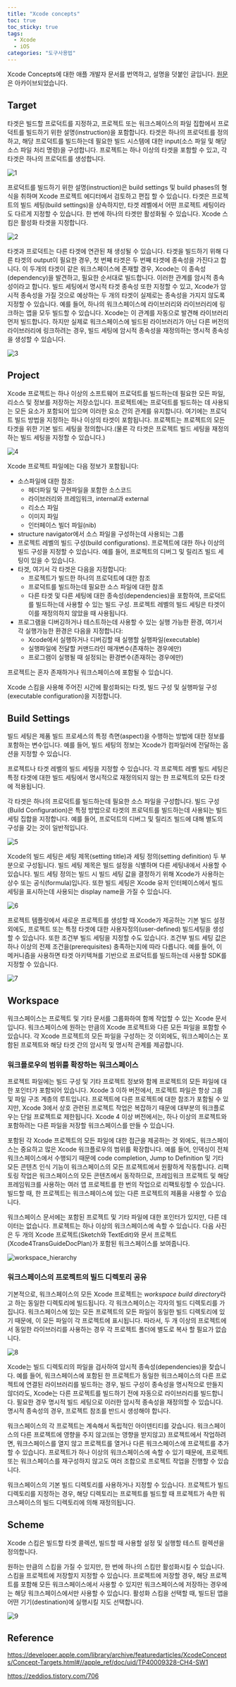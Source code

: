 ```yaml
---
title: "Xcode concepts"
toc: true
toc_sticky: true
tags:
  - Xcode
  - iOS
categories: "도구사용법"
---
```


Xcode Concepts에 대한 애플 개발자 문서를 번역하고, 설명을 덧붙인 글입니다. [원문](https://developer.apple.com/library/archive/featuredarticles/XcodeConcepts/Concept-Targets.html#//apple_ref/doc/uid/TP40009328-CH4-SW1)은 아카이브되었습니다.

## Target

타겟은 빌드할 프로덕트를 지정하고, 프로젝트 또는 워크스페이스의 파일 집합에서 프로덕트를 빌드하기 위한 설명(instruction)을 포함합니다. 타겟은 하나의 프로덕트를 정의하고, 해당 프로덕트를 빌드하는데 필요한 빌드 시스템에 대한 input(소스 파일 및 해당 소스 파일 처리 명령)을 구성합니다. 프로젝트는 하나 이상의 타겟을 포함할 수 있고, 각 타겟은 하나의 프로덕트를 생성합니다.

![1](https://github.com/DAEUN28/DAEUN28.github.io/blob/master/images/2021-01-26-post25/1.png)

프로덕트를 빌드하기 위한 설명(instruction)은 build settings 및 build phases의 형식을 취하며 Xcode 프로젝트 에디터에서 검토하고 편집 할 수 있습니다. 타겟은 프로젝트의 빌드 세팅(build settings)을 상속하지만, 타겟 레벨에서 어떤 프로젝트 세팅이라도 다르게 지정할 수 있습니다. 한 번에 하나의 타겟만 활성화될 수 있습니다. Xcode 스킴은 활성화 타겟을 지정합니다.

![2](https://github.com/DAEUN28/DAEUN28.github.io/blob/master/images/2021-01-26-post25/2.png)

타겟과 프로덕트는 다른 타겟에 연관된 채 생성될 수 있습니다. 타겟을 빌드하기 위해 다른 타겟의 output이 필요한 경우, 첫 번째 타겟은 두 번째 타겟에 종속성을 가진다고 합니다. 이 두개의 타겟이 같은 워크스페이스에 존재할 경우, Xcode는 이 종속성(dependency)을 발견하고, 필요한 순서대로 빌드합니다. 이러한 관계를 암시적 종속성이라고 합니다. 빌드 세팅에서 명시적 타겟 종속성 또한 지정할 수 있고, Xcode가 암시적 종속성을 가질 것으로 예상하는 두 개의 타겟이 실제로는 종속성을 가지지 않도록 지정할 수 있습니다. 예를 들어, 하나의 워크스페이스에 라이브러리와 라이브러리에 링크하는 앱을 모두 빌드할 수 있습니다. Xcode는 이 관계를 자동으로 발견해 라이브러리 먼저 빌드합니다. 하지만 실제로 워크스페이스에 빌드된 라이브러리가 아닌 다른 버전의 라이브러리에 링크하려는 경우, 빌드 세팅에 암시적 종속성을 재정의하는 명시적 종속성을 생성할 수 있습니다.

![3](https://github.com/DAEUN28/DAEUN28.github.io/blob/master/images/2021-01-26-post25/3.png)

## Project

Xcode 프로젝트는 하나 이상의 소프트웨어 프로덕트를 빌드하는데 필요한 모든 파일, 리소스 및 정보를 저장하는 저장소입니다. 프로젝트에는 프로덕트를 빌드하는 데 사용되는 모든 요소가 포함되어 있으며 이러한 요소 간의 관계를 유지합니다. 여기에는 프로덕트 빌드 방법을 지정하는 하나 이상의 타겟이 포함됩니다. 프로젝트는 프로젝트의 모든 타겟을 위한 기본 빌드 세팅을 정의합니다.(물론 각 타겟은 프로젝트 빌드 세팅을 재정의하는 빌드 세팅을 지정할 수 있습니다.)

![4](https://github.com/DAEUN28/DAEUN28.github.io/blob/master/images/2021-01-26-post25/4.png)

Xcode 프로젝트 파일에는 다음 정보가 포함됩니다:

- 소스파일에 대한 참조:
  - 헤더파일 및 구현파일을 포함한 소스코드
  - 라이브러리와 프레임워크, internal과 external
  - 리소스 파일
  - 이미지 파일
  - 인터페이스 빌더 파일(nib)
- structure navigator에서 소스 파일을 구성하는데 사용되는 그룹
- 프로젝트 레벨의 빌드 구성(build configurations). 프로젝트에 대한 하나 이상의 빌드 구성을 지정할 수 있습니다. 예를 들어, 프로젝트의 디버그 및 릴리즈 빌드 세팅이 있을 수 있습니다.
- 타겟, 여기서 각 타겟은 다음을 지정합니다:
  - 프로젝트가 빌드한 하나의 프로덕트에 대한 참조
  - 프로덕트를 빌드하는데 필요한 소스 파일에 대한 참조
  - 다른 타겟 및 다른 세팅에 대한 종속성(dependencies)을 포함하여, 프로덕트를 빌드하는데 사용할 수 있는 빌드 구성. 프로젝트 레벨의 빌드 세팅은 타겟이 이를 재정의하지 않았을 때 사용됩니다.
- 프로그램을 디버깅하거나 테스트하는데 사용할 수 있는 실행 가능한 환경, 여기서 각 실행가능한 환경은 다음을 지정합니다:
  - Xcode에서 실행하거나 디버깅할 때 실행할 실행파일(executable)
  - 실행파일에 전달할 커맨드라인 매개변수(존재하는 경우에만)
  - 프로그램이 실행될 때 설정되는 환경변수(존재하는 경우에만)

프로젝트는 혼자 존재하거나 워크스페이스에 포함될 수 있습니다.

Xcode 스킴을 사용해 주어진 시간에 활성화되는 타겟, 빌드 구성 및 실행파일 구성(executable configuration)을 지정합니다.

## Build Settings

빌드 세팅은 제품 빌드 프로세스의 특정 측면(aspect)을 수행하는 방법에 대한 정보를 포함하는 변수입니다. 예를 들어, 빌드 세팅의 정보는 Xcode가 컴파일러에 전달하는 옵션을 지정할 수 있습니다.

프로젝트나 타겟 레벨의 빌드 세팅을 지정할 수 있습니다. 각 프로젝트 레벨 빌드 세팅은 특정 타겟에 대한 빌드 세팅에서 명시적으로 재정의되지 않는 한 프로젝트의 모든 타겟에 적용됩니다. 

각 타겟은 하나의 프로덕트를 빌드하는데 필요한 소스 파일을 구성합니다. 빌드 구성(Build Configuration)은 특정 방법으로 타겟의 프로덕트를 빌드하는데 사용되는 빌드 세팅 집합을 지정합니다. 예를 들어, 프로덕트의 디버그 및 릴리즈 빌드에 대해 별도의 구성을 갖는 것이 일반적입니다.

![5](https://github.com/DAEUN28/DAEUN28.github.io/blob/master/images/2021-01-26-post25/5.png)

Xcode의 빌드 세팅은 세팅 제목(setting title)과 세팅 정의(setting definition) 두 부분으로 구성됩니다. 빌드 세팅 제목은 빌드 설정을 식별하며 다른 세팅내에서 사용할 수 있습니다. 빌드 세팅 정의는 빌드 시 빌드 세팅 값을 결정하기 위해 Xcode가 사용하는 상수 또는 공식(formula)입니다. 또한 빌드 세팅은 Xcode 유저 인터페이스에서 빌드 세팅을 표시하는데 사용되는 display name을 가질 수 있습니다.

![6](https://github.com/DAEUN28/DAEUN28.github.io/blob/master/images/2021-01-26-post25/6.png)

프로젝트 템플릿에서 새로운 프로젝트를 생성할 때 Xcode가 제공하는 기본 빌드 설정 외에도, 프로젝트 또는 특정 타겟에 대한 사용자정의(user-defined) 빌드세팅을 생성할 수 있습니다. 또한 조건부 빌드 세팅을 지정할 수도 있습니다. 조건부 빌드 세팅 값은 하나 이상의 전제 조건을(prerequisites) 충족하는지에 따라 다릅니다. 예를 들어, 이 메커니즘을 사용하면 타겟 아키텍쳐를 기반으로 프로덕트를 빌드하는데 사용할 SDK를 지정할 수 있습니다.

![7](https://github.com/DAEUN28/DAEUN28.github.io/blob/master/images/2021-01-26-post25/7.png)

## Workspace

워크스페이스는 프로젝트 및 기타 문서를 그룹화하여 함께 작업할 수 있는 Xcode 문서입니다. 워크스페이스에 원하는 만큼의 Xcode 프로젝트와 다른 모든 파일을 포함할 수 있습니다. 각 Xcode 프로젝트의 모든 파일을 구성하는 것 이외에도, 워크스페이스는 포함된 프로젝트와 해당 타겟 간의 암시적 및 명시적 관계를 제공합니다.

### 워크플로우의 범위를 확장하는 워크스페이스

프로젝트 파일에는 빌드 구성 및 기타 프로젝트 정보와 함께 프로젝트의 모든 파일에 대한 포인터가 포함되어 있습니다. Xcode 3 이하 버전에서, 프로젝트 파일은 항상 그룹 및 파일 구조 계층의 루트입니다. 프로젝트에 다른 프로젝트에 대한 참조가 포함될 수 있지만, Xcode 3에서 상호 관련된 프로젝트 작업은 복잡하기 때문에 대부분의 워크플로우는 단일 프로젝트로 제한됩니다. Xcode 4 이상 버전에서는, 하나 이상의 프로젝트와 포함하려는 다른 파일을 저장할 워크스페이스를 만들 수 있습니다.

포함된 각 Xcode 프로젝트의 모든 파일에 대한 접근을 제공하는 것 외에도, 워크스페이스는 중요하고 많은 Xcode 워크플로우의 범위를 확장합니다. 예를 들어, 인덱싱이 전체 워크스페이스에서 수행되기 때문에 code completion, Jump to Definition 및 기타 모든 콘텐츠 인식 기능이 워크스페이스의 모든 프로젝트에서 원활하게 작동합니다. 리팩토링 작업은 워크스페이스의 모든 콘텐츠에서 동작하므로, 프레임워크 프로젝트 및 해당 프레임워크를 사용하는 여러 앱 프로젝트를 한 번의 작업으로 리팩토링할 수 있습니다. 빌드할 때, 한 프로젝트는 워크스페이스에 있는 다른 프로젝트의 제품을 사용할 수 있습니다.

워크스페이스 문서에는 포함된 프로젝트 및 기타 파일에 대한 포인터가 있지만, 다른 데이터는 없습니다. 프로젝트는 하나 이상의 워크스페이스에 속할 수 있습니다. 다음 사진은 두 개의 Xcode 프로젝트(Sketch와 TextEdit)와 문서 프로젝트 (Xcode4TransGuideDocPlan)가 포함된 워크스페이스를 보여줍니다.

![workspace_hierarchy](https://user-images.githubusercontent.com/45457678/106137291-d8d4e700-61ad-11eb-9c16-8d73f8e60044.jpg)

### 워크스페이스의 프로젝트의 빌드 디렉토리 공유

기본적으로, 워크스페이스의 모든 Xcode 프로젝트는 *workspace build directory*라고 하는 동일한 디렉토리에 빌드됩니다. 각 워크스페이스는 각자의 빌드 디렉토리를 가집니다. 워크스페이스에 있는 모든 프로젝트의 모든 파일이 동일한 빌드 디렉토리에 있기 때문에, 이 모든 파일이 각 프로젝트에 표시됩니다. 따라서, 두 개 이상의 프로젝트에서 동일한 라이브러리를 사용하는 경우 각 프로젝트 폴더에 별도로 복사 할 필요가 없습니다.

![8](https://github.com/DAEUN28/DAEUN28.github.io/blob/master/images/2021-01-26-post25/8.png)

Xcode는 빌드 디렉토리의 파일을 검사하여 암시적 종속성(dependencies)을 찾습니다. 예를 들어, 워크스페이스에 포함된 한 프로젝트가 동일한 워크스페이스의 다른 프로젝트에 연결된 라이브러리를 빌드하는 경우, 빌드 구성이 종속성을 명시적으로 만들지 않더라도, Xcode는 다른 프로젝트를 빌드하기 전에 자동으로 라이브러리를 빌드합니다. 필요한 경우 명시적 빌드 세팅으로 이러한 암시적 종속성을 재정의할 수 있습니다. 명시적 종속성의 경우, 프로젝트 참조를 반드시 생성해야 합니다. 

워크스페이스의 각 프로젝트는 계속해서 독립적인 아이덴티티를 갖습니다. 워크스페이스의 다른 프로젝트에 영향을 주지 않고(또는 영향을 받지않고) 프로젝트에서 작업하려면, 워크스페이스를 열지 않고 프로젝트를 열거나 다른 워크스페이스에 프로젝트를 추가할 수 있습니다. 프로젝트가 하나 이상의 워크스페이스에 속할 수 있기 때문에, 프로젝트 또는 워크스페이스를 재구성하지 않고도 여러 조합으로 프로젝트 작업을 진행할 수 있습니다.

워크스페이스의 기본 빌드 디렉토리를 사용하거나 지정할 수 있습니다. 프로젝트가 빌드 디렉토리를 지정하는 경우, 해당 디렉토리는 프로젝트를 빌드할 때 프로젝트가 속한 워크스페이스의 빌드 디렉토리에 의해 재정의됩니다.

## Scheme

Xcode 스킴은 빌드할 타겟 콜렉션, 빌드할 때 사용할 설정 및 실행할 테스트 컬렉션을 정의합니다.

원하는 만큼의 스킴을 가질 수 있지만, 한 번에 하나의 스킴만 활성화시킬 수 있습니다. 스킴을 프로젝트에 저장할지 지정할 수 있습니다. 프로젝트에 저장할 경우, 해당 프로젝트를 포함해 모든 워크스페이스에서 사용할 수 있지만 워크스페이스에 저장하는 경우에는 해당 워크스페이스에서만 사용할 수 있습니다. 활성화 스킴을 선택할 때, 빌드된 앱을 어떤 기기(destination)에 실행시킬 지도 선택합니다.

![9](https://github.com/DAEUN28/DAEUN28.github.io/blob/master/images/2021-01-26-post25/9.png)

## Reference

https://developer.apple.com/library/archive/featuredarticles/XcodeConcepts/Concept-Targets.html#//apple_ref/doc/uid/TP40009328-CH4-SW1

https://zeddios.tistory.com/706
